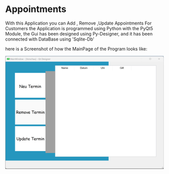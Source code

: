# Appointments
With this Application you can Add , Remove ,Update Appointments For Customers
the Application is programmed using Python with the PyQt5 Module,
the Gui has been designed using Py-Designer,
and it has been connected with DataBase using 'Sqlite-Db'

here is a Screenshot of how the MainPage of the Program looks like:

![img](https://github.com/AhmadOunabi/Appointments/blob/main/pythonCoding/Screenshot%202023-01-11%20003745.png)
